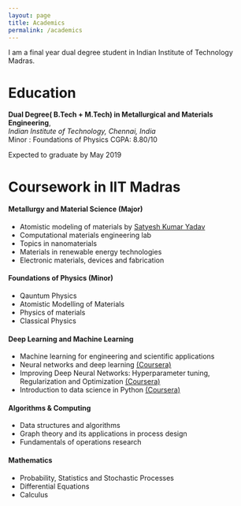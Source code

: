 ```yaml
---
layout: page
title: Academics
permalink: /academics
---
```


I am a final year dual degree student in Indian Institute of Technology Madras.

# Education

**Dual Degree( B.Tech + M.Tech) in Metallurgical and Materials Engineering**,     
*Indian Institute of Technology, Chennai, India*  
Minor : Foundations of Physics
CGPA: 8.80/10

Expected to graduate by May 2019

# Coursework in IIT Madras


#### Metallurgy and Material Science (Major)

- Atomistic modeling of materials by [Satyesh Kumar Yadav](https://mme.iitm.ac.in/satyesh/index.html)
- Computational materials engineering lab
- Topics in nanomaterials
- Materials in renewable energy technologies
- Electronic materials, devices and fabrication

#### Foundations of Physics (Minor)

- Qauntum Physics
- Atomistic Modelling of Materials
- Physics of materials
- Classical Physics

#### Deep Learning and Machine Learning

- Machine learning for engineering and scientific applications
- Neural networks and deep learning [(Coursera)](https://www.coursera.org/account/accomplishments/verify/HV745XB9VTX4)
- Improving Deep Neural Networks: Hyperparameter tuning, Regularization and Optimization [(Coursera)](https://www.coursera.org/account/accomplishments/records/GEAUCE7W937J)
- Introduction to data science in Python [(Coursera)](https://www.coursera.org/account/accomplishments/verify/RJG8TY5SE5JQ)


#### Algorithms & Computing

- Data structures and algorithms
- Graph theory and its applications in process design
- Fundamentals of operations research

#### Mathematics

- Probability, Statistics and Stochastic Processes
- Differential Equations
- Calculus
